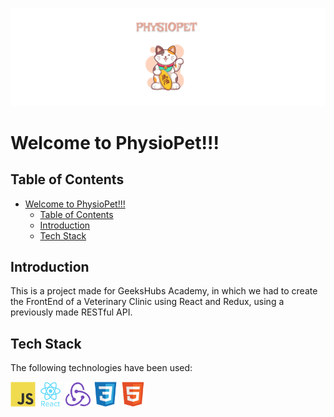 ![logo](./src/images/physiopet-logo.png)
# Welcome to PhysioPet!!!
## Table of Contents

- [Welcome to PhysioPet!!!](#welcome-to-physiopet)
  - [Table of Contents](#table-of-contents)
  - [Introduction](#introduction)
  - [Tech Stack](#tech-stack)

## Introduction

This is a project made for GeeksHubs Academy, in which we had to create the FrontEnd of a Veterinary Clinic using React and Redux, using a previously made RESTful API.

## Tech Stack

The following technologies have been used:

<p align="left">
<a href="https://developer.mozilla.org/en-US/docs/Web/JavaScript" target="_blank">
    <img src="https://raw.githubusercontent.com/devicons/devicon/master/icons/javascript/javascript-original.svg" alt="javascript" width="40" height="40"/></a>

<a href="https://reactjs.org/" target="_blank">
    <img src="https://raw.githubusercontent.com/devicons/devicon/master/icons/react/react-original-wordmark.svg" alt="javascript" width="40" height="40"/></a>

<a href="https://www.tutorialspoint.com/redux/redux_devtools.htm" target="_blank">
    <img src="https://raw.githubusercontent.com/devicons/devicon/master/icons/redux/redux-original.svg" alt="javascript" width="40" height="40"/></a>

<a href="https://developer.mozilla.org/es/docs/Web/CSS" target="_blank">
    <img src="https://raw.githubusercontent.com/devicons/devicon/master/icons/css3/css3-original.svg" alt="javascript" width="40" height="40"/></a>

<a href="https://desarrolloweb.com/home/html" target="_blank">
    <img src="https://raw.githubusercontent.com/devicons/devicon/master/icons/html5/html5-original.svg" alt="javascript" width="40" height="40"/></a>
</p>